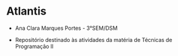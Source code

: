 # Atlantis 

- Ana Clara Marques Portes - 3°SEM/DSM

- Repositório destinado às atividades da matéria de Técnicas de Programação II
